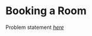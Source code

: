 Booking a Room
=============
Problem statement
_[here](https://open.kattis.com/problems/bookingaroom)_